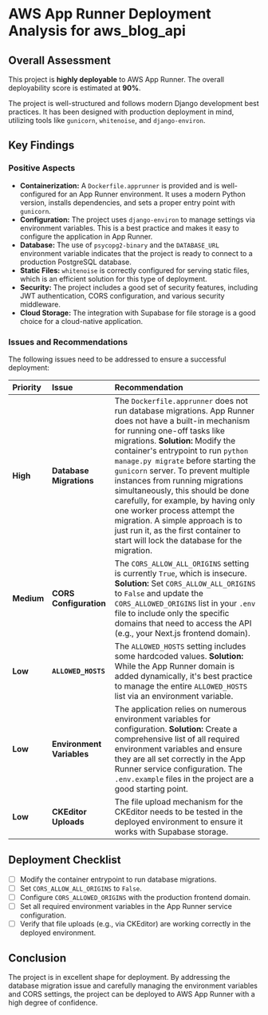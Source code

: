 # AWS App Runner Deployment Analysis for aws_blog_api

## Overall Assessment

This project is **highly deployable** to AWS App Runner. The overall deployability score is estimated at **90%**.

The project is well-structured and follows modern Django development best practices. It has been designed with production deployment in mind, utilizing tools like `gunicorn`, `whitenoise`, and `django-environ`.

## Key Findings

### Positive Aspects

*   **Containerization:** A `Dockerfile.apprunner` is provided and is well-configured for an App Runner environment. It uses a modern Python version, installs dependencies, and sets a proper entry point with `gunicorn`.
*   **Configuration:** The project uses `django-environ` to manage settings via environment variables. This is a best practice and makes it easy to configure the application in App Runner.
*   **Database:** The use of `psycopg2-binary` and the `DATABASE_URL` environment variable indicates that the project is ready to connect to a production PostgreSQL database.
*   **Static Files:** `whitenoise` is correctly configured for serving static files, which is an efficient solution for this type of deployment.
*   **Security:** The project includes a good set of security features, including JWT authentication, CORS configuration, and various security middleware.
*   **Cloud Storage:** The integration with Supabase for file storage is a good choice for a cloud-native application.

### Issues and Recommendations

The following issues need to be addressed to ensure a successful deployment:

| Priority | Issue | Recommendation |
| :--- | :--- | :--- |
| **High** | **Database Migrations** | The `Dockerfile.apprunner` does not run database migrations. App Runner does not have a built-in mechanism for running one-off tasks like migrations. **Solution:** Modify the container's entrypoint to run `python manage.py migrate` before starting the `gunicorn` server. To prevent multiple instances from running migrations simultaneously, this should be done carefully, for example, by having only one worker process attempt the migration. A simple approach is to just run it, as the first container to start will lock the database for the migration. |
| **Medium** | **CORS Configuration** | The `CORS_ALLOW_ALL_ORIGINS` setting is currently `True`, which is insecure. **Solution:** Set `CORS_ALLOW_ALL_ORIGINS` to `False` and update the `CORS_ALLOWED_ORIGINS` list in your `.env` file to include only the specific domains that need to access the API (e.g., your Next.js frontend domain). |
| **Low** | **`ALLOWED_HOSTS`** | The `ALLOWED_HOSTS` setting includes some hardcoded values. **Solution:** While the App Runner domain is added dynamically, it's best practice to manage the entire `ALLOWED_HOSTS` list via an environment variable. |
| **Low** | **Environment Variables** | The application relies on numerous environment variables for configuration. **Solution:** Create a comprehensive list of all required environment variables and ensure they are all set correctly in the App Runner service configuration. The `.env.example` files in the project are a good starting point. |
| **Low** | **CKEditor Uploads** | The file upload mechanism for the CKEditor needs to be tested in the deployed environment to ensure it works with Supabase storage. |

## Deployment Checklist

- [ ]  Modify the container entrypoint to run database migrations.
- [ ]  Set `CORS_ALLOW_ALL_ORIGINS` to `False`.
- [ ]  Configure `CORS_ALLOWED_ORIGINS` with the production frontend domain.
- [ ]  Set all required environment variables in the App Runner service configuration.
- [ ]  Verify that file uploads (e.g., via CKEditor) are working correctly in the deployed environment.

## Conclusion

The project is in excellent shape for deployment. By addressing the database migration issue and carefully managing the environment variables and CORS settings, the project can be deployed to AWS App Runner with a high degree of confidence.
